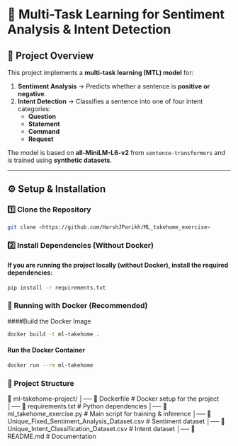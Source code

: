 # 🚀 Multi-Task Learning for Sentiment Analysis & Intent Detection

## 📌 Project Overview
This project implements a **multi-task learning (MTL) model** for:
1. **Sentiment Analysis** → Predicts whether a sentence is **positive or negative**.
2. **Intent Detection** → Classifies a sentence into one of four intent categories:  
   - **Question**
   - **Statement**
   - **Command**
   - **Request**

The model is based on **all-MiniLM-L6-v2** from `sentence-transformers` and is trained using **synthetic datasets**.

---

## ⚙️ Setup & Installation

### **1️⃣ Clone the Repository**
```bash
git clone <https://github.com/HarshJParikh/ML_takehome_exercise>
```

### **2️⃣  Install Dependencies (Without Docker)**
#### If you are running the project locally (without Docker), install the required dependencies:
```bash
pip install -r requirements.txt
```

### **🐳 Running with Docker (Recommended)**
####Build the Docker Image
```bash
docker build -t ml-takehome .
```
#### **Run the Docker Container**
```bash
docker run --rm ml-takehome
```

### **📂 Project Structure**
📁 ml-takehome-project/
│── 📄 Dockerfile                      # Docker setup for the project
│── 📄 requirements.txt                 # Python dependencies
│── 📄 ml_takehome_exercise.py          # Main script for training & inference
│── 📄 Unique_Fixed_Sentiment_Analysis_Dataset.csv   # Sentiment dataset
│── 📄 Unique_Intent_Classification_Dataset.csv      # Intent dataset
│── 📄 README.md                         # Documentation


